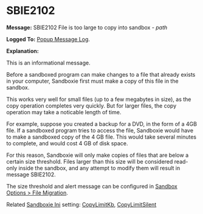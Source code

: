 # SBIE2102


**Message:** SBIE2102 File is too large to copy into sandbox - _path_

**Logged To:** [Popup Message Log](PopupMessageLog.md).

**Explanation:**

This is an informational message.

Before a sandboxed program can make changes to a file that already exists in your computer, Sandboxie first must make a copy of this file in the sandbox.

This works very well for small files (up to a few megabytes in size), as the copy operation completes very quickly. But for larger files, the copy operation may take a noticable length of time.

For example, suppose you created a backup for a DVD, in the form of a 4GB file. If a sandboxed program tries to access the file, Sandboxie would have to make a sandboxed copy of the 4 GB file. This would take several minutes to complete, and would cost 4 GB of disk space.

For this reason, Sandboxie will only make copies of files that are below a certain size threshold. Files larger than this size will be considered read-only inside the sandbox, and any attempt to modify them will result in message SBIE2102\.

The size threshold and alert message can be configured in [Sandbox Options > File Migration](FileMigrationSettings.md).

Related [Sandboxie Ini](SandboxieIni.md) setting: [CopyLimitKb](CopyLimitKb.md), [CopyLimitSilent](CopyLimitSilent.md)
